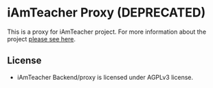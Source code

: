 # iAmTeacher Proxy (DEPRECATED)

This is a proxy for iAmTeacher project. For more information about the project [please see here](https://github.com/OpenTech-Thailand/iamteacher).

## License

- iAmTeacher Backend/proxy is licensed under AGPLv3 license.